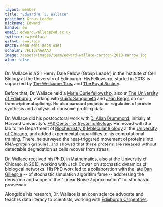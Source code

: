 ```yaml
---
layout: member
title: "Edward W. J. Wallace"
position: Group Leader
nickname: Edward
handle: ew
email: edward.wallace@ed.ac.uk
twitter: ewjwallace
github: ewallace
ORCID: 0000-0001-8025-6361
scholar: 7FLIJBAAAAAJ
image: /assets/images/team/edward-wallace-cartoon-2018-narrow.jpg
alum: false
---
```


Dr. Wallace is a Sir Henry Dale Fellow (Group Leader) in the Institute of Cell Biology at the University of Edinburgh. His Fellowship, started in 2018, is supported by [The Wellcome Trust](https://wellcome.ac.uk) and [The Royal Society](https://royalsociety.org).

Before that, Dr. Wallace held a [Marie Curie fellowship](http://ec.europa.eu/research/mariecurieactions/), also at [The University of Edinburgh](http://www.ed.ac.uk/home), working with [Guido Sanguinetti](http://homepages.inf.ed.ac.uk/gsanguin/) and [Jean Beggs](http://beggs.bio.ed.ac.uk/) on co-transcriptional splicing.
He also pursued projects on regulation of protein synthesis and analysis of ribosome profiling data.

Dr. Wallace did his postdoctoral work with [D. Allan Drummond](http://drummondlab.org), initially at Harvard University's [FAS Center for Systems Biology](http://sysbio.harvard.edu/home). 
He moved with the lab to the Department of [Biochemistry & Molecular Biology] at the [University of Chicago], and added experimental capabilities to his computational training. 
There, he surveyed the heat-triggered movement of proteins into RNA-protein granules, and showed that these proteins are released without detectable degradation as cells recover from stress.

Dr. Wallace received his Ph.D. in [Mathematics](UCMath), also at the [University of Chicago], in 2010, working with [Jack Cowan] on stochastic dynamics of biological networks.
His PhD work led to a collaboration with the late [Dan Gillespie] -- of stochastic simulation algorithm fame -- addressing the derivation and scope of the "Linear Noise Approximation" for stochastic processes.

Alongside his research, Dr. Wallace is an open science advocate and teaches data literacy to scientists, working with [Edinburgh Carpentries](https://edcarp.github.io/).

[Biochemistry & Molecular Biology]: http://bmb.uchospitals.edu
[UCMath]: http://math.uchicago.edu/
[University of Chicago]: http://www.uchicago.edu
[Jack Cowan]: https://cam.uchicago.edu/people/profile/jack-cowan/
[Dan Gillespie]: https://obits.oklahoman.com//obituaries/oklahoman/obituary.aspx?n=daniel-gillespie&pid=185179522

 



